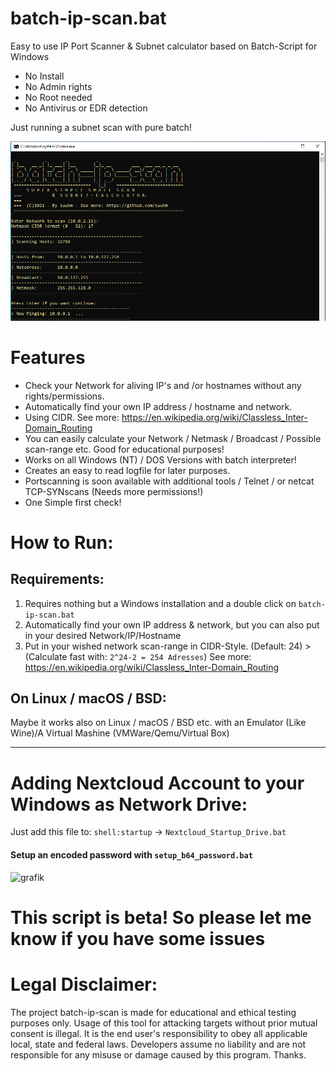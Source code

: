 # batch-ip-scan.bat
Easy to use IP Port Scanner &amp; Subnet calculator based on Batch-Script for Windows 

- No Install
- No Admin rights 
- No Root needed
- No Antivirus or EDR detection

Just running a subnet scan with pure batch!

![Thumb](/files-src/screen01.PNG )

# Features
- Check your Network for aliving IP's and /or hostnames without any rights/permissions.
- Automatically find your own IP address / hostname and network.
- Using CIDR. See more: https://en.wikipedia.org/wiki/Classless_Inter-Domain_Routing
- You can easily calculate your Network / Netmask / Broadcast / Possible scan-range etc. Good for educational purposes!
- Works on all Windows (NT) / DOS Versions with batch interpreter!
- Creates an easy to read logfile for later purposes.
- Portscanning is soon available with additional tools / Telnet / or netcat TCP-SYNscans (Needs more permissions!)
- One Simple first check!

# How to Run:
## Requirements:

1. Requires nothing but a Windows installation and a double click on ```batch-ip-scan.bat``` 
2. Automatically find your own IP address & network, but you can also put in your desired Network/IP/Hostname
3. Put in your wished network scan-range in CIDR-Style. (Default: 24) > (Calculate fast with: ```2^24-2 = 254 Adresses```) See more: https://en.wikipedia.org/wiki/Classless_Inter-Domain_Routing

## On Linux / macOS / BSD:

Maybe it works also on Linux / macOS / BSD etc. with an Emulator (Like Wine)/A Virtual Mashine (VMWare/Qemu/Virtual Box)

<hr>

# Adding Nextcloud Account to your Windows as Network Drive:
Just add this file to: ```shell:startup``` -> ```Nextcloud_Startup_Drive.bat```

#### Setup an encoded password with `setup_b64_password.bat`

![grafik](https://github.com/suuhm/batch-ip-scan.bat/assets/11504990/abb30302-1c40-4f72-8205-f135bd0ae173)



# This script is beta! So please let me know if you have some issues

# Legal Disclaimer:

The project batch-ip-scan is made for educational and ethical testing purposes only. Usage of this tool for attacking targets without prior mutual consent is illegal. It is the end user's responsibility to obey all applicable local, state and federal laws. Developers assume no liability and are not responsible for any misuse or damage caused by this program. Thanks.
